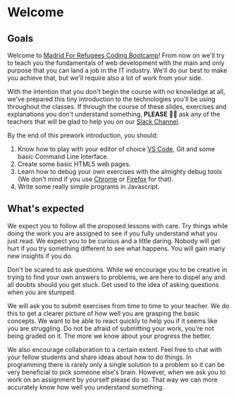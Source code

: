 # Welcome

## Goals

Welcome to [Madrid For Refugees Coding Bootcamp](https://madridforrefugees.org/es/la-organizacion/mfr-coding-es/)! From now on we'll try to teach you the fundamentals of web development with the main and only purpose that you can land a job in the IT industry. We'll do our best to make you achieve that, but we'll require also a lot of work from your side.

With the intention that you don't begin the course with no knowledge at all, we've prepared this tiny introduction to the technologies you'll be using throughout the classes. If through the course of these slides, exercises and explanations you don't understand something, **PLEASE** 🙏🏼 ask any of the teachers that will be glad to help you on our [Slack Channel](https://mfrcodingproject.slack.com).

By the end of this prework introduction, you should:

1. Know how to play with your editor of choice [VS Code](https://code.visualstudio.com/), Git and some basic Command Line Interface.
2. Create some basic HTML5 web pages.
3. Learn how to debug your own exercises with the almighty debug tools (We don't mind if you use [Chrome](https://www.google.com/chrome/) or [Firefox](https://www.mozilla.org/es-ES/firefox/new/) for that).
4. Write some really simple programs in Javascript.

## What's expected

We expect you to follow all the proposed lessons with care. Try things while doing the work you are assigned to see if you fully understand what you just read. We expect you to be curious and a little daring. Nobody will get hurt if you try something different to see what happens. You will gain many new insights if you do.

Don't be scared to ask questions. While we encourage you to be creative in trying to find your own answers to problems, we are here to dispel any and all doubts should you get stuck. Get used to the idea of asking questions when you are stumped.

We will ask you to submit exercises from time to time to your teacher. We do this to get a clearer picture of how well you are grasping the basic concepts. We want to be able to react quickly to help you if it seems like you are struggling. Do not be afraid of submitting your work, you’re not being graded on it. The more we know about your progress the better.

We also encourage collaboration to a certain extent. Feel free to chat with your fellow students and share ideas about how to do things. In programming there is rarely only a single solution to a problem so it can be very beneficial to pick someone else's brain. However, when we ask you to work on an assignment by yourself please do so. That way we can more accurately know how well you understand something.

